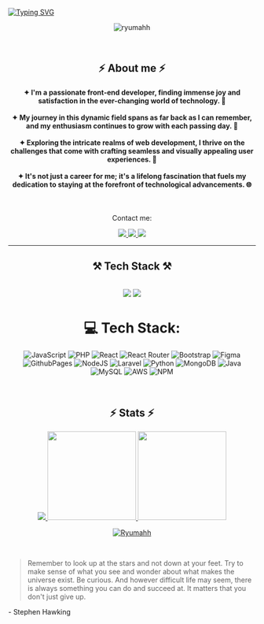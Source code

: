 [![Typing SVG](https://readme-typing-svg.demolab.com?font=Russo+One&size=31&duration=2000&pause=3000&color=F7F7F7&center=true&vCenter=true&random=false&width=1000&lines=%F0%9F%91%8B%F0%9F%8F%BB+Welcome+to+my+profile+!+;%F0%9F%8C%90+I'm+a+Web+Developer+%F0%9F%96%A5%EF%B8%8F;%F0%9F%91%A8%E2%80%8D%F0%9F%92%BBAlways+learning+and+embracing+the+ever-evolving+tech+world;%E2%87%A9+More+info+about+me+down+here+%E2%87%A9;Huhh...+You+still+reading+this%3F...+%F0%9F%A4%94;I+have+to+restart+the+loop...+%F0%9F%94%84;I'll+restart+the+loop+now+%F0%9F%9A%80%F0%9F%92%AB)](https://git.io/typing-svg)

<p align="center">
  <img src="https://komarev.com/ghpvc/?username=ryumahh&label=🔎%20Visitors%20%20%20%20%20%20%20%20%20%20%20%20%20%20%20&color=789457&style=for-the-badge" alt="ryumahh">
</p>

<br/>

<h2 align="center">⚡ About me ⚡</h2>

<h4 align="center">
✦ I'm a passionate front-end developer, finding immense joy and satisfaction in the ever-changing world of technology. 🚀
  <br/><br/>
✦ My journey in this dynamic field spans as far back as I can remember, and my enthusiasm continues to grow with each passing day. 🌱
  <br/><br/>
✦ Exploring the intricate realms of web development, I thrive on the challenges that come with crafting seamless and visually appealing user experiences. 🔧
  <br/><br/>
✦ It's not just a career for me; it's a lifelong fascination that fuels my dedication to staying at the forefront of technological advancements. 🌐
</h4>

<br/>
  <p align="center">Contact me:</p>
  
<div align="center"> 
  <a href="mailto:jdcgcontact@gmail.com" target="_blank" rel="noopener noreferrer">
    <img src="https://img.shields.io/badge/Gmail-333333?style=for-the-badge&logo=gmail&logoColor=red" />
  </a>
  <a href="https://linkedin.com/in/josephgar" target="_blank" rel="noopener noreferrer">
    <img src="https://img.shields.io/badge/LinkedIn-0077B5?style=for-the-badge&logo=linkedin&logoColor=white"/>
  </a>
  <a href="#" target="_blank" rel="noopener noreferrer">
     <img src="https://img.shields.io/badge/Portfolio-FF5722?style=for-the-badge&logo=todoist&logoColor=white"  /> <!-- sqlite, safari, google-chrome are other good icon options -->
  </a>
</div>



 <hr/>


<h2 align="center">⚒️ Tech Stack ⚒️</h2>
<br/>
<div align="center">
    <img src="https://skillicons.dev/icons?i=html,css,javascript,php,react,bootstrap,tailwind,vscode,figma,github,git" />
    <img src="https://skillicons.dev/icons?i=nodejs,laravel,python,mongodb,java,mysql,aws,npm,wordpress,less,sass,selenium" /><br>

  # 💻 Tech Stack:
![JavaScript](https://img.shields.io/badge/javascript-%23323330.svg?style=for-the-badge&logo=javascript&logoColor=%23F7DF1E) ![PHP](https://img.shields.io/badge/php-%23777BB4.svg?style=for-the-badge&logo=php&logoColor=white) ![React](https://img.shields.io/badge/react-%2320232a.svg?style=for-the-badge&logo=react&logoColor=%2361DAFB) ![React Router](https://img.shields.io/badge/React_Router-CA4245?style=for-the-badge&logo=react-router&logoColor=white) ![Bootstrap](https://img.shields.io/badge/bootstrap-%238511FA.svg?style=for-the-badge&logo=bootstrap&logoColor=white) ![Figma](https://img.shields.io/badge/figma-%23F24E1E.svg?style=for-the-badge&logo=figma&logoColor=white) ![GithubPages](https://img.shields.io/badge/github%20pages-121013?style=for-the-badge&logo=github&logoColor=white) ![NodeJS](https://img.shields.io/badge/node.js-6DA55F?style=for-the-badge&logo=node.js&logoColor=white) ![Laravel](https://img.shields.io/badge/laravel-%23FF2D20.svg?style=for-the-badge&logo=laravel&logoColor=white) ![Python](https://img.shields.io/badge/python-3670A0?style=for-the-badge&logo=python&logoColor=ffdd54) ![MongoDB](https://img.shields.io/badge/MongoDB-%234ea94b.svg?style=for-the-badge&logo=mongodb&logoColor=white) ![Java](https://img.shields.io/badge/java-%23ED8B00.svg?style=for-the-badge&logo=openjdk&logoColor=white) ![MySQL](https://img.shields.io/badge/mysql-%2300000f.svg?style=for-the-badge&logo=mysql&logoColor=white) ![AWS](https://img.shields.io/badge/AWS-%23FF9900.svg?style=for-the-badge&logo=amazon-aws&logoColor=white) ![NPM](https://img.shields.io/badge/NPM-%23CB3837.svg?style=for-the-badge&logo=npm&logoColor=white)

</div>

<br/>

<h2 align="center">⚡ Stats ⚡</h2>
<p align="center">
<a href="#">
  <img src="http://github-profile-summary-cards.vercel.app/api/cards/profile-details?username=Ryumahh&theme=radical&hide_border=true""/>
  <img height="180em" src="https://github-readme-stats-eight-theta.vercel.app/api?username=Ryumahh&show_icons=true&include_all_commits=true&count_private=true&bg_color=00000000&hide_border=true&show_icons=true&text_color=667799&title_color=c73848&icon_color=aba268"/>
  <img height="180em" src="https://github-readme-stats-eight-theta.vercel.app/api/top-langs/?username=Ryumahh&layout=compact&langs_count=8&bg_color=00000000&hide_border=true&show_icons=true&text_color=667799&title_color=c73848"/>
</a>
</p>

<p align="center">
  <a href="#">
<img align="center" src="https://github-readme-streak-stats.herokuapp.com/?user=Ryumahh&layout=compact&theme=synthwave&hide_border=true" alt="Ryumahh" />
  </a>
</p>

<br/>

> Remember to look up at the stars and not down at your feet. Try to make sense of what you see and wonder about what makes the universe exist. Be curious. And however difficult life may seem, there is always something you can do and succeed at.
> It matters that you don't just give up.

\- Stephen Hawking
